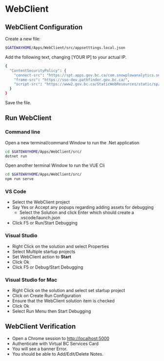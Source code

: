 # WebClient

## WebClient Configuration

Create a new file: 

```bash
$GATEWAYHOME/Apps/WebClient/src/appsetttings.local.json
```

Add the following text, changing [YOUR IP] to your actual IP.

```bash
{
  "ContentSecurityPolicy": {
    "connect-src": "https://spt.apps.gov.bc.ca/com.snowplowanalytics.snowplow/tp2 https://sso-dev.pathfinder.gov.bc.ca/ http://localhost:* ws://localhost:* http://[YOUR IP]:* ws://[YOUR IP]:*",
    "frame-src": "https://sso-dev.pathfinder.gov.bc.ca/",
    "script-src": "https://www2.gov.bc.ca/StaticWebResources/static/sp/sp-2-14-0.js 'sha256-q+lOQm0t+vqQq4IdjwI4OwRI9fKfomdxduL1IJYjkA4='"
  }
}
```

Save the file.

## Run WebClient

### Command line

Open a new terminal/command Window to run the .Net application

```bash
cd $GATEWAYHOME/Apps/WebClient/src/
dotnet run
```

Open another terminal Window to run the VUE Cli

```bash
cd $GATEWAYHOME/Apps/WebClient/src/
npm run serve
```

### VS Code

* Select the WebClient project
* Say Yes or Accept any popups regarding adding assets for debugging
  * Select the Solution and click Enter which should create a .vscode/launch.json
* Click F5 or Run/Start Debugging

### Visual Studio

* Right Click on the solution and select Properties
* Select Multiple startup projects
* Set WebClient action to **Start**
* Click Ok
* Click F5 or Debug/Start Debugging

### Visual Studio for Mac

* Right Click on the solution and select set startup project
* Click on Create Run Configuration
* Ensure that the WebClient solution item is checked
* Click Ok
* Select Run Menu then Start Debugging

## WebClient Verification

* Open a Chrome session to [http://localhost:5000](http://localhost:5000)
* Authenticate with Virtual BC Services Card
* You will see a banner Error.  
* You should be able to Add/Edit/Delete Notes.
